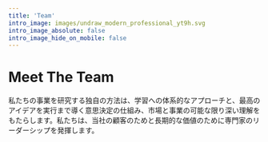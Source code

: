 ```yaml
---
title: 'Team'
intro_image: images/undraw_modern_professional_yt9h.svg
intro_image_absolute: false
intro_image_hide_on_mobile: false
---
```


# Meet The Team
私たちの事業を研究する独自の方法は、学習への体系的なアプローチと、最高のアイデアを実行まで導く意思決定の仕組み、市場と事業の可能な限り深い理解をもたらします。私たちは、当社の顧客のためと長期的な価値のために専門家のリーダーシップを発揮します。
